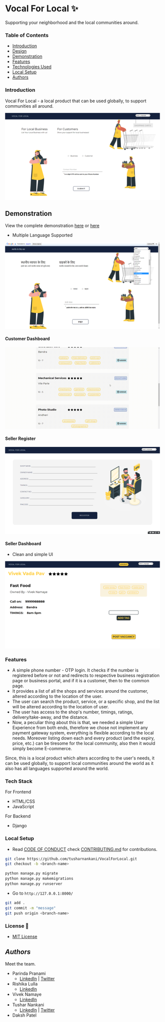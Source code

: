 # Vocal For Local :sparkles: 

Supporting your neighborhood and the local communities around.

<!-- ![VocalForLocal](https://socialify.git.ci/tusharnankani/VocalForLocal/image?description=1&font=Raleway&forks=1&issues=1&language=1&owner=1&pattern=Floating%20Cogs&pulls=1&stargazers=1&theme=Dark) -->

### Table of Contents

-   [Introduction](#introduction)
-   [Design](/docs/)
-   [Demonstration](#demonstration)
-   [Features](#features)
-   [Technologies Used](#tech-stack)
-   [Local Setup](#local-setup)
-   [Authors](#authors)

### Introduction

Vocal For Local - a local product that can be used globally, to support communities all around.

![homepage](docs/images/homepage.png)

## Demonstration

View the complete demonstration [here](https://www.linkedin.com/posts/tusharnankani_vocalforlocal-github-design-activity-6802225398445809664-YEHv) or [here](https://www.linkedin.com/posts/parindapranami_hello-everyone-here-is-our-submission-for-activity-6802205888233930752-4mTv)

- Multiple Language Supported

![homepage](docs/images/home-language.png)

#### Customer Dashboard

![homepage](docs/images/customer.gif)

#### Seller Register

![seller-register](docs/images/register.png)

#### Seller Dashboard

 - Clean and simple UI
 
![homepage](docs/images/seller-dashboard.png)

### Features

-   A simple phone number - OTP login. It checks if the number is registered before or not and redirects to respective business registration page or business portal, and if it is a customer, then to the common page.
-   It provides a list of all the shops and services around the customer, altered according to the location of the user.
-   The user can search the product, service, or a specific shop, and the list will be altered according to the location of user.
-   The user has access to the shop's number, timings, ratings, delivery/take-away, and the distance.
-   Now, a peculiar thing about this is that, we needed a simple User Experience from both ends, therefore we chose not implement any payment gateway system, everything is flexible according to the local needs. Moreover listing down each and every product (and the expiry, price, etc.) can be tiresome for the local community, also then it would simply become E-commerce.

Since, this is a local product which alters according to the user's needs, it can be used globally, to support local communities around the world as it also has all languages supported around the world.

### Tech Stack

For Frontend

-   HTML/CSS
-   JavaScript

For Backend

-   Django

### Local Setup

- Read [CODE OF CONDUCT](CODE_OF_CONDUCT.md) check [CONTRIBUTING.md](/CONTRIBUTING.md) for contributions.

```bash
git clone https://github.com/tusharnankani/VocalForLocal.git
git checkout -b <branch-name>
```

```python
python manage.py migrate
python manage.py makemigrations
python manage.py runserver
```

-   Go to `http://127.0.0.1:8000/`

```bash
git add .
git commit -m "message"
git push origin <branch-name>
```

### License 📜

- [MIT License](/LICENSE)

## _Authors_

Meet the team.
 
- Parinda Pranami
  - [LinkedIn](https://www.linkedin.com/in/parinda-pranami-13943b1aa/) | [Twitter](https://twitter.com/parindda_)
- Rishika Lulla
  - [LinkedIn](https://www.linkedin.com/in/rishika-lulla-48109b1b1)
- Vivek Namaye
  - [LinkedIn](https://www.linkedin.com/in/viveknamaye/)
- Tushar Nankani
  - [LinkedIn](https://www.linkedin.com/in/tusharnankani/) | [Twitter](https://twitter.com/tusharnankanii)
- Daksh Patel
